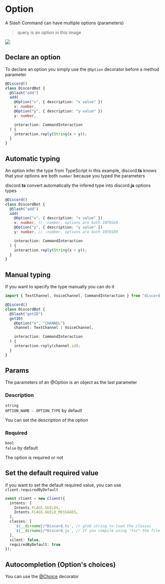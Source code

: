 # Option
A Slash Command can have multiple options (parameters)

> query is an option in this image

![](/discord.ts/options.png)

## Declare an option
To declare an option you simply use the `@Option` decorator before a method parameter
```ts
@Discord()
class DiscordBot {
  @Slash("add")
  add(
    @Option("x", { description: "x value" })
    x: number,
    @Option("y", { description: "y value" })
    y: number,

    interaction: CommandInteraction
  ) {
    interaction.reply(String(x + y));
  }
}
```

## Automatic typing
An option infer the type from TypeScript in this example, discord.**ts** knows that your options are both `number` because you typed the parameters

discord.**ts** convert automatically the infered type into discord.**js** options types

```ts
@Discord()
class DiscordBot {
  @Slash("add")
  add(
    @Option("x", { description: "x value" })
    x: number, // :number, options are both INTEGER
    @Option("y", { description: "y value" })
    y: number, // :number, options are both INTEGER

    interaction: CommandInteraction
  ) {
    interaction.reply(String(x + y));
  }
}
```

## Manual typing
If you want to specify the type manually you can do it
```ts
import { TextChannel, VoiceChannel, CommandInteraction } from "discord.js"

@Discord()
class DiscordBot {
  @Slash("getID")
  getID(
    @Option("x", "CHANNEL")
    channel: TextChannel | VoiceChannel,

    interaction: CommandInteraction
  ) {
    interaction.reply(channel.id);
  }
}
```

## Params
The parameters of an @Option is an object as the last parameter

### Description
`string`  
`OPTION_NAME - OPTION_TYPE` by default 

You can set the description of the option

### Required
`bool`  
`false` by default      

The option is required or not

## Set the default required value
if you want to set the default required value, you can use `client.requiredByDefault`

```ts
const client = new Client({
  intents: [
    Intents.FLAGS.GUILDS,
    Intents.FLAGS.GUILD_MESSAGES,
  ],
  classes: [
    `${__dirname}/*Discord.ts`, // glob string to load the classes
    `${__dirname}/*Discord.js`, // If you compile using "tsc" the file extension change to .js
  ],
  silent: false,
  requiredByDefault: true
});
```

## Autocompletion (Option's choices)
You can use the [@Choice](/decorators/choice/) decorator
